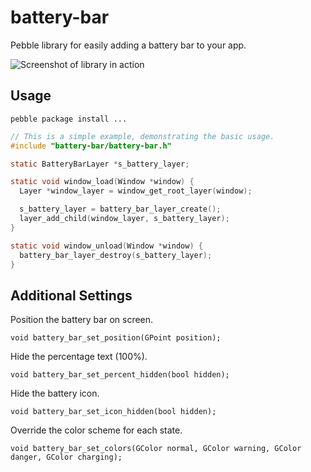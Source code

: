 # battery-bar

Pebble library for easily adding a battery bar to your app.

![Screenshot of library in action](https://raw.githubusercontent.com/orviwan/pebble-battery-bar/master/info/animation.gif)

## Usage

`pebble package install ...`

````c
// This is a simple example, demonstrating the basic usage.
#include "battery-bar/battery-bar.h"

static BatteryBarLayer *s_battery_layer;

static void window_load(Window *window) {
  Layer *window_layer = window_get_root_layer(window);

  s_battery_layer = battery_bar_layer_create();
  layer_add_child(window_layer, s_battery_layer);
}

static void window_unload(Window *window) {
  battery_bar_layer_destroy(s_battery_layer);
}

````

## Additional Settings

Position the battery bar on screen.

    void battery_bar_set_position(GPoint position);

Hide the percentage text (100%).

    void battery_bar_set_percent_hidden(bool hidden);

Hide the battery icon.

    void battery_bar_set_icon_hidden(bool hidden);

Override the color scheme for each state.

    void battery_bar_set_colors(GColor normal, GColor warning, GColor danger, GColor charging);
